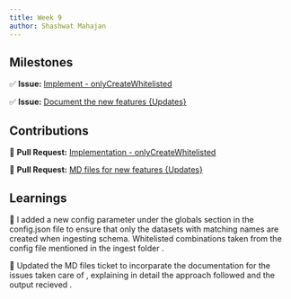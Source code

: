 ```yaml
---
title: Week 9
author: Shashwat Mahajan
---
```


## Milestones

✅ **Issue:** [Implement - onlyCreateWhitelisted ](https://github.com/ChakshuGautam/cQube-ingestion/issues/62)

✅ **Issue:** [Document the new features {Updates}](https://github.com/ChakshuGautam/cQube-ingestion/issues/157)


## Contributions

🚀 **Pull Request:** [Implementation - onlyCreateWhitelisted](https://github.com/ChakshuGautam/cQube-ingestion/pull/167)

🚀 **Pull Request:** [MD files for new features {Updates}](https://github.com/ChakshuGautam/cQube-ingestion/pull/158)


## Learnings

📝 I added a new config parameter under the globals section in the config.json file to ensure that only the datasets with matching names are created when ingesting schema. Whitelisted combinations taken from the config file mentioned in the ingest folder . 

📝 Updated the MD files ticket to incorparate the documentation for the issues taken care of , explaining in detail the approach followed and the output recieved .
